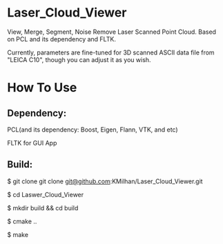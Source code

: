 Laser_Cloud_Viewer
==================

View, Merge, Segment, Noise Remove Laser Scanned Point Cloud. Based on PCL and its dependency and FLTK.

Currently, parameters are fine-tuned for 3D scanned ASCII data file from "LEICA C10", though you can adjust it as you wish.

How To Use
==========
Dependency:
-----------
PCL(and its dependency: Boost, Eigen, Flann, VTK, and etc)

FLTK for GUI App

Build:
------
  $ git clone git clone git@github.com:KMilhan/Laser_Cloud_Viewer.git

  $ cd Laswer_Cloud_Viewer

  $ mkdir build && cd build

  $ cmake ..

  $ make
